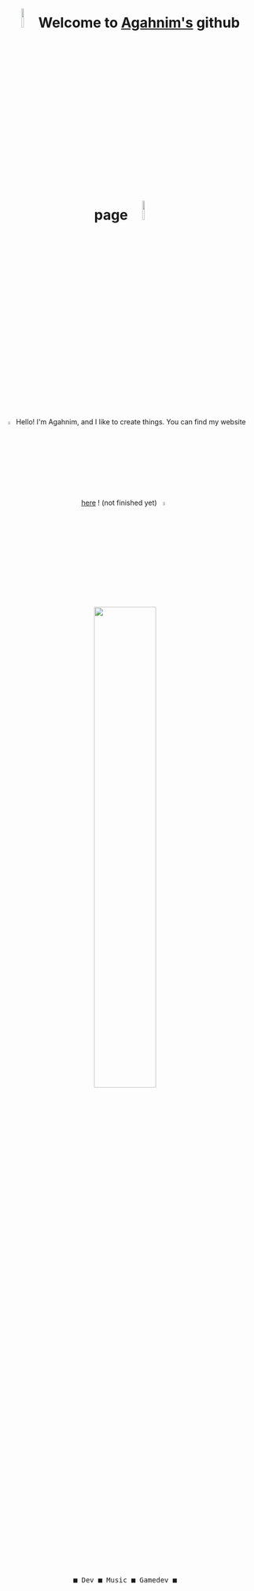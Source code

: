 <h1 align="center"> <img src="https://media3.giphy.com/media/v1.Y2lkPTc5MGI3NjExa2k0M2hxcWhvdDFxeGQwZTB2ZWtzb3oxbnIwdDUxcW90bjUyNndsciZlcD12MV9pbnRlcm5hbF9naWZfYnlfaWQmY3Q9cw/MF1xH0ZxDJSuUbPGit/giphy.gif" width="10%"> Welcome to <a href="https://agahnim.vercel.app" target="_blank">Agahnim's</a> github page <img src="https://media3.giphy.com/media/v1.Y2lkPTc5MGI3NjExa2k0M2hxcWhvdDFxeGQwZTB2ZWtzb3oxbnIwdDUxcW90bjUyNndsciZlcD12MV9pbnRlcm5hbF9naWZfYnlfaWQmY3Q9cw/MF1xH0ZxDJSuUbPGit/giphy.gif" width="10%"> </h1>

<br>
<p align="center">
<img src="https://media.discordapp.net/attachments/744597420096094282/1359812061554806916/output-onlinegiftools.gif?ex=67f8d72b&is=67f785ab&hm=541a0b7b141a76b5d7da6831a6bebcac39f8008d1bbefc0ab82e7a9ecc3debea&=&width=625&height=429" width="4%">
Hello! I'm Agahnim, and I like to create things. You can find my website <a href="https://agahnim.vercel.app" target="_blank"> here</a> ! (not finished yet)
<img src="https://media.giphy.com/media/v1.Y2lkPTc5MGI3NjExcHphOGFsa2ZreWR5ZHJicmZrbTBjNHl2cnFzMWs4ZXRzenRkNmFybSZlcD12MV9zdGlja2Vyc19zZWFyY2gmY3Q9cw/WUlplcMpOCEmTGBtBW/giphy.gif" width="4%">

</p>
<h1> </h1>
<br>

<div float="left" align="center">
    <img src="https://media1.giphy.com/media/v1.Y2lkPTc5MGI3NjExMHRocmwzcGw0cTg2cDBsN2oyYTNiOWtrNTdzaHZ0NWQ1ZjQyZW03bSZlcD12MV9pbnRlcm5hbF9naWZfYnlfaWQmY3Q9cw/YN1HKGyGskKFfA7CFS/giphy.gif" width="50%"/>
  <div>
     <kbd>
       <br>
       &nbsp; &nbsp;  &nbsp; &nbsp; ■ Dev ■ Music ■ Gamedev ■  &nbsp; &nbsp;  &nbsp; &nbsp;
       <br> <br>
     </kbd>
  <div>
    <br>
</div>
